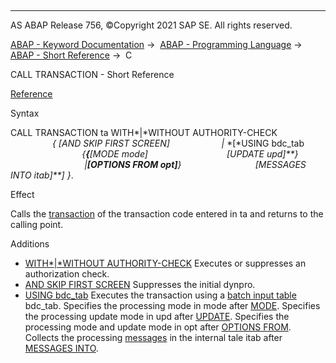   

* * *

AS ABAP Release 756, ©Copyright 2021 SAP SE. All rights reserved.

[ABAP - Keyword Documentation](javascript:call_link\('abenabap.htm'\)) →  [ABAP - Programming Language](javascript:call_link\('abenabap_reference.htm'\)) →  [ABAP - Short Reference](javascript:call_link\('abenabap_shortref.htm'\)) →  C

CALL TRANSACTION - Short Reference

[Reference](javascript:call_link\('abapcall_transaction.htm'\))

Syntax

CALL TRANSACTION ta WITH*|*WITHOUT AUTHORITY-CHECK
                    *{* *\[*AND SKIP FIRST SCREEN*\]*
                    *|* *\[*USING bdc\_tab
                             *{**{**\[*MODE mode*\]*
                               *\[*UPDATE upd*\]**}*
                              *|**\[*OPTIONS FROM opt*\]**}*
                             *\[*MESSAGES INTO itab*\]**\]* *}*.

Effect

Calls the [transaction](javascript:call_link\('abentransaction_glosry.htm'\) "Glossary Entry") of the transaction code entered in ta and returns to the calling point.

Additions

-   [WITH*|*WITHOUT AUTHORITY-CHECK](javascript:call_link\('abapcall_transaction_authority.htm'\))
    Executes or suppresses an authorization check.
-   [AND SKIP FIRST SCREEN](javascript:call_link\('abapcall_transaction_standard.htm'\))
    Suppresses the initial dynpro.
-   [USING bdc\_tab](javascript:call_link\('abapcall_transaction_using.htm'\))
    Executes the transaction using a [batch input table](javascript:call_link\('abenbatch_input_table_glosry.htm'\) "Glossary Entry") bdc\_tab.
    Specifies the processing mode in mode after [MODE](javascript:call_link\('abapcall_transaction_using.htm'\)).
    Specifies the processing update mode in upd after [UPDATE](javascript:call_link\('abapcall_transaction_using.htm'\)).
    Specifies the processing mode and update mode in opt after [OPTIONS FROM](javascript:call_link\('abapcall_transaction_using.htm'\)).
    Collects the processing [messages](javascript:call_link\('abenmessage_glosry.htm'\) "Glossary Entry") in the internal tale itab after [MESSAGES INTO](javascript:call_link\('abapcall_transaction_using.htm'\)).